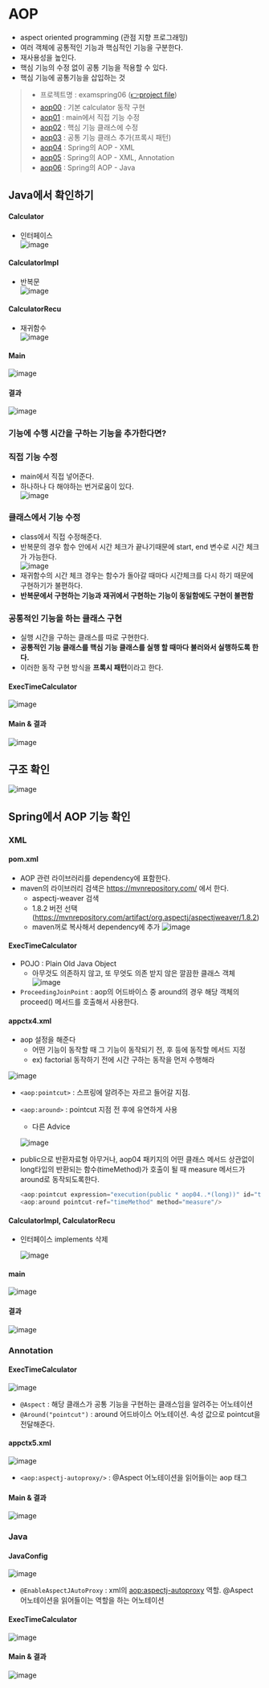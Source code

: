 # AOP
- aspect oriented programming (관점 지향 프로그래밍)
- 여러 객체에 공통적인 기능과 핵심적인 기능을 구분한다.
- 재사용성을 높인다.
- 핵심 기능의 수정 없이 공통 기능을 적용할 수 있다.
- 핵심 기능에 공통기능을 삽입하는 것

> - 프로젝트명 : examspring06 ([👉project file](https://github.com/Clary0122/TIL/tree/main/Spring/project/examspring06))
> - [aop00](#Java에서-확인하기) : 기본 calculator 동작 구현
> - [aop01](#직접-기능-수정) : main에서 직접 기능 수정
> - [aop02](#클래스에서-기능-수정) : 핵심 기능 클래스에 수정
> - [aop03](#공통적인-기능을-하는-클래스-구현) : 공통 기능 클래스 추가(프록시 패턴)
> - [aop04](#XML) : Spring의 AOP - XML
> - [aop05](#Annotation) : Spring의 AOP - XML, Annotation
> - [aop06](#Java) : Spring의 AOP - Java

## Java에서 확인하기
#### Calculator
- 인터페이스  
![image](https://user-images.githubusercontent.com/79209568/121836673-e929d080-cd0e-11eb-806f-9628d583876f.png)

#### CalculatorImpl
- 반복문  
![image](https://user-images.githubusercontent.com/79209568/121836823-327a2000-cd0f-11eb-9e92-99663bfb7e4e.png)

#### CalculatorRecu
- 재귀함수  
![image](https://user-images.githubusercontent.com/79209568/121836843-3dcd4b80-cd0f-11eb-8a37-f030284fe1cf.png)

#### Main
![image](https://user-images.githubusercontent.com/79209568/121836853-4756b380-cd0f-11eb-84e6-c1bb153b8353.png)

#### 결과
![image](https://user-images.githubusercontent.com/79209568/121836874-50478500-cd0f-11eb-890f-0fbd697f5a29.png)

### 기능에 수행 시간을 구하는 기능을 추가한다면?
### 직접 기능 수정
- main에서 직접 넣어준다.
- 하나하나 다 해야하는 번거로움이 있다.  
![image](https://user-images.githubusercontent.com/79209568/121837221-04e1a680-cd10-11eb-9222-de7cef53a344.png)

### 클래스에서 기능 수정
- class에서 직접 수정해준다.
- 반복문의 경우 함수 안에서 시간 체크가 끝나기때문에 start, end 변수로 시간 체크가 가능한다.  
  ![image](https://user-images.githubusercontent.com/79209568/121837620-08c1f880-cd11-11eb-9bc1-1beaca2f71b2.png)
- 재귀함수의 시간 체크 경우는 함수가 돌아갈 때마다 시간체크를 다시 하기 때문에 구현하기가 불편하다.
- **반복문에서 구현하는 기능과 재귀에서 구현하는 기능이 동일함에도 구현이 불편함**

### 공통적인 기능을 하는 클래스 구현
- 실행 시간을 구하는 클래스를 따로 구현한다.
- **공통적인 기능 클래스를 핵심 기능 클래스를 실행 할 때마다 불러와서 실행하도록 한다.**
- 이러한 동작 구현 방식을 **프록시 패턴**이라고 한다.
#### ExecTimeCalculator
![image](https://user-images.githubusercontent.com/79209568/121838512-fa74dc00-cd12-11eb-8b4d-6774b05f0d50.png)
#### Main & 결과
![image](https://user-images.githubusercontent.com/79209568/121839166-82a7b100-cd14-11eb-93e3-4b58ae3b470f.png)

## 구조 확인
![image](https://user-images.githubusercontent.com/79209568/121873910-d41a6500-cd41-11eb-9802-1c677ffaa646.png)


## Spring에서 AOP 기능 확인
### XML
#### pom.xml
- AOP 관련 라이브러리를 dependency에 표함한다.
- maven의 라이브러리 검색은 https://mvnrepository.com/ 에서 한다.
  - aspectj-weaver 검색
  - 1.8.2 버전 선택 (https://mvnrepository.com/artifact/org.aspectj/aspectjweaver/1.8.2)
  - maven꺼로 복사해서 dependency에 추가
    ![image](https://user-images.githubusercontent.com/79209568/121841501-5d697180-cd19-11eb-8efb-c2b7cf364621.png)

#### ExecTimeCalculator
- POJO : Plain Old Java Object
  - 아무것도 의존하지 않고, 또 무엇도 의존 받지 않은 깔끔한 클래스 객체
![image](https://user-images.githubusercontent.com/79209568/121845497-7d506380-cd20-11eb-9f20-035cb3a6dbf6.png)
- `ProceedingJoinPoint` : aop의 어드바이스 중 around의 경우 해당 객체의 proceed() 메서드를 호출해서 사용한다.

#### appctx4.xml
- aop 설정을 해준다 
  - 어떤 기능이 동작할 때 그 기능이 동작되기 전, 후 등에 동작할 메서드 지정
  - ex) factorial 동작하기 전에 시간 구하는 동작을 먼저 수행해라

![image](https://user-images.githubusercontent.com/79209568/121845121-f00d0f00-cd1f-11eb-9db9-b10a5053ea81.png)

- `<aop:pointcut>` : 스프링에 알려주는 자르고 들어갈 지점.
- `<aop:around>` : pointcut 지점 전 후에 유연하게 사용
  - 다른 Advice
  
  ![image](https://user-images.githubusercontent.com/79209568/121844907-a3293880-cd1f-11eb-8975-f375769de76c.png)
  
- public으로 반환자료형 아무거나, aop04 패키지의 어떤 클래스 메서드 상관없이 long타입의 반환되는 함수(timeMethod)가 호출이 될 때 measure 메서드가 around로 동작되도록한다.
  ```java
  <aop:pointcut expression="execution(public * aop04..*(long))" id="timeMethod"/>
  <aop:around pointcut-ref="timeMethod" method="measure"/>
  ```
#### CalculatorImpl, CalculatorRecu
- 인터페이스 implements 삭제
  
  ![image](https://user-images.githubusercontent.com/79209568/121845311-37939b00-cd20-11eb-87ce-325e298a1740.png)

#### main
![image](https://user-images.githubusercontent.com/79209568/121845416-5b56e100-cd20-11eb-9c96-a4a7ea51b976.png)

#### 결과
![image](https://user-images.githubusercontent.com/79209568/121845442-6578df80-cd20-11eb-9b87-fb00a70596a7.png)

### Annotation
#### ExecTimeCalculator
![image](https://user-images.githubusercontent.com/79209568/121846236-ae7d6380-cd21-11eb-8424-8108b2cec6e3.png)
- `@Aspect` : 해당 클래스가 공통 기능을 구현하는 클래스임을 알려주는 어노테이션
- `@Around("pointcut")` : around 어드바이스 어노테이션. 속성 값으로 pointcut을 전달해준다.

#### appctx5.xml
![image](https://user-images.githubusercontent.com/79209568/121847495-9d355680-cd23-11eb-9d77-7dabceccfc43.png)
- `<aop:aspectj-autoproxy/>` : @Aspect 어노테이션을 읽어들이는 aop 태그

#### Main & 결과
![image](https://user-images.githubusercontent.com/79209568/121846556-251a6100-cd22-11eb-9e49-36739f83b6cc.png)

### Java
#### JavaConfig
![image](https://user-images.githubusercontent.com/79209568/121846796-8d694280-cd22-11eb-90ad-0170cdd98b4f.png)
- `@EnableAspectJAutoProxy` : xml의 <aop:aspectj-autoproxy> 역할. @Aspect 어노테이션을 읽어들이는 역할을 하는 어노테이션

#### ExecTimeCalculator
![image](https://user-images.githubusercontent.com/79209568/121846834-9a863180-cd22-11eb-9f90-f020a6bdadcf.png)

#### Main & 결과
![image](https://user-images.githubusercontent.com/79209568/121846897-b4277900-cd22-11eb-870e-c2ee8a96d313.png)
